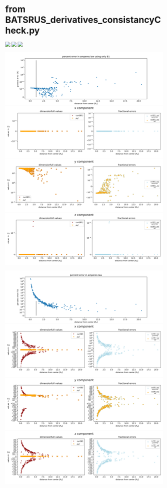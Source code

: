 # from BATSRUS_derivatives_consistancyCheck.py

![](divergenceJ.png)
![](divergenceB1.png)
![](divergenceB.png)

![](curlB1_and_J_percent_error.png)
![](curlB1_and_J_x_component.png)
![](curlB1_and_J_y_component.png)
![](curlB1_and_J_z_component.png)

![](curlB_and_J_percent_error.png)
![](curlB_and_J_x_component.png)
![](curlB_and_J_y_component.png)
![](curlB_and_J_z_component.png)
